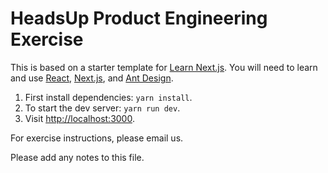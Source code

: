 # HeadsUp Product Engineering Exercise

This is based on a starter template for [Learn Next.js](https://nextjs.org/learn). You will need to learn and use [React](https://reactjs.org), [Next.js](https://nextjs.org/learn), and [Ant Design](https://ant.design/components/overview/).

1. First install dependencies: `yarn install`.
2. To start the dev server: `yarn run dev`.
3. Visit [http://localhost:3000](http://localhost:3000).

For exercise instructions, please email us.

Please add any notes to this file.
